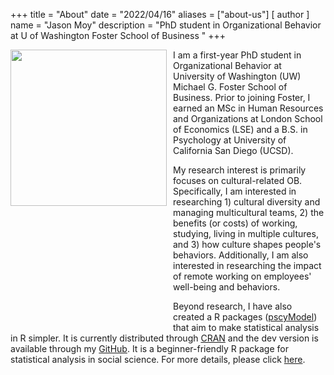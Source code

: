 +++
title = "About"
date = "2022/04/16"
aliases = ["about-us"]
[ author ]
  name = "Jason Moy"
description = "PhD student in Organizational Behavior at U of Washington Foster School of Business "
+++

<img src="/jason_moy.png"  width = '250px' class = 'img'/>

I am a first-year PhD student in Organizational Behavior at University of Washington (UW) Michael G. Foster School of Business. Prior to joining Foster, I earned an MSc in Human Resources and Organizations at London School of Economics (LSE) and a B.S. in Psychology at University of California San Diego (UCSD).

My research interest is primarily focuses on cultural-related OB. Specifically, I am interested in researching 1) cultural diversity and managing multicultural teams, 2) the benefits (or costs) of working, studying, living in multiple cultures, and 3) how culture shapes people's behaviors. Additionally, I am also interested in researching the impact of remote working on employees' well-being and behaviors.

Beyond research, I have also created a R packages ([pscyModel](https://jasonmoy28.github.io/psycModel/)) that aim to make statistical analysis in R simpler. It is currently distributed through [CRAN](https://jasonmoy28.github.io/psycModel/) and the dev version is available through my [GitHub](https://github.com/jasonmoy28/psycModel). It is a beginner-friendly R package for statistical analysis in social science. For more details, please click [here](https://jasonmoy28.github.io/psycModel/).

<style>
  @media screen and (min-width: 450px){
.img{
  float:left; 
  margin: 0px 10px 40% 0px
}
  }
  </style>
